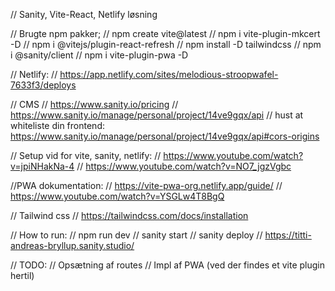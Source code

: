 // Sanity, Vite-React, Netlify løsning

// Brugte npm pakker;
// npm create vite@latest
// npm i vite-plugin-mkcert -D
// npm i @vitejs/plugin-react-refresh
// npm install -D tailwindcss
// npm i @sanity/client
// npm i vite-plugin-pwa -D

// Netlify:
// https://app.netlify.com/sites/melodious-stroopwafel-7633f3/deploys

// CMS
// https://www.sanity.io/pricing
// https://www.sanity.io/manage/personal/project/14ve9gqx/api
// hust at whiteliste din frontend: https://www.sanity.io/manage/personal/project/14ve9gqx/api#cors-origins

// Setup vid for vite, sanity, netlify:
// https://www.youtube.com/watch?v=jpiNHakNa-4
// https://www.youtube.com/watch?v=NO7_jgzVgbc

//PWA dokumentation:
// https://vite-pwa-org.netlify.app/guide/
// https://www.youtube.com/watch?v=YSGLw4T8BgQ

// Tailwind css
// https://tailwindcss.com/docs/installation

// How to run:
// npm run dev
// sanity start
// sanity deploy
// https://titti-andreas-bryllup.sanity.studio/

// TODO:
// Opsætning af routes
// Impl af PWA (ved der findes et vite plugin hertil)
